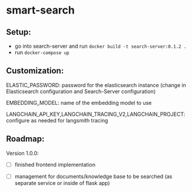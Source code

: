 # smart-search

## Setup:
- go into search-server and run ```docker build -t search-server:0.1.2 .```
- run ```docker-compose up```

## Customization:


ELASTIC_PASSWORD: password for the elasticsearch instance (change in Elasticsearch configuration and Search-Server configuration)


EMBEDDING_MODEL: name of the embedding model to use

LANGCHAIN_API_KEY,LANGCHAIN_TRACING_V2,LANGCHAIN_PROJECT: configure as needed for langsmith tracing



## Roadmap:

Version 1.0.0:
- [ ] finished frontend implementation
- [ ] management for documents/knowledge base to be searched (as separate service or inside of flask app)

